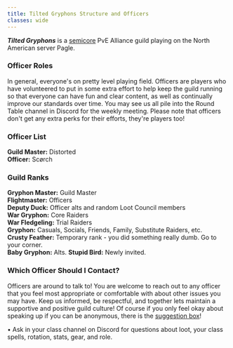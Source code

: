 ```yaml
---
title: Tilted Gryphons Structure and Officers
classes: wide
---
```

**_Tilted Gryphons_** is a [semicore](/pages/semicore) PvE Alliance guild playing on the North American server Pagle. <br />

### Officer Roles
In general, everyone's on pretty level playing field. Officers are players who have volunteered to put in some extra effort to help keep the guild running so that everyone can have fun and clear content, as well as continually improve our standards over time. You may see us all pile into the Round Table channel in Discord for the weekly meeting. Please note that officers don't get any extra perks for their efforts, they're players too!

### Officer List
**Guild Master:** Distorted <br />
**Officer:** Scørch <br />

### Guild Ranks
**Gryphon Master:** Guild Master <br />
**Flightmaster:** Officers <br />
**Deputy Duck:** Officer alts and random Loot Council members <br />
**War Gryphon:** Core Raiders <br />
**War Fledgeling:** Trial Raiders <br />
**Gryphon:** Casuals, Socials, Friends, Family, Substitute Raiders, etc.<br />
**Crusty Feather:** Temporary rank - you did something really dumb. Go to your corner. <br />
**Baby Gryphon:** Alts.
**Stupid Bird:** Newly invited.

### Which Officer Should I Contact?
Officers are around to talk to! You are welcome to reach out to any officer that you feel most appropriate or comfortable with about other issues you may have. Keep us informed, be respectful, and together lets maintain a supportive and positive guild culture! Of course if you only feel okay about speaking up if you can be anonymous, there is the [suggestion box](https://forms.gle/DWDiP5uZ4MqrgdZe7)!

• Ask in your class channel on Discord for questions about loot, your class spells, rotation, stats, gear, and role. <br />

